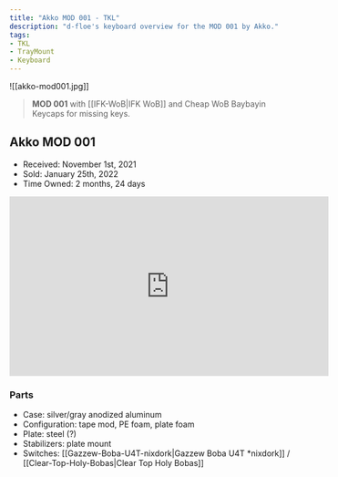 ```yaml
---
title: "Akko MOD 001 - TKL"
description: "d-floe's keyboard overview for the MOD 001 by Akko."
tags:
- TKL
- TrayMount
- Keyboard
---
```


![[akko-mod001.jpg]]

> **MOD 001** with [[IFK-WoB|IFK WoB]] and Cheap WoB Baybayin Keycaps for missing keys.

## Akko MOD 001

- Received: November 1st, 2021
- Sold: January 25th, 2022
- Time Owned: 2 months, 24 days

<iframe width="560" height="315" src="https://www.youtube-nocookie.com/embed/K3FbmBMHNFE" title="YouTube video player" frameborder="0" allow="accelerometer; autoplay; clipboard-write; encrypted-media; gyroscope; picture-in-picture; web-share" allowfullscreen></iframe>

### Parts

- Case: silver/gray anodized aluminum
- Configuration: tape mod, PE foam, plate foam
- Plate: steel (?)
- Stabilizers: plate mount
- Switches: [[Gazzew-Boba-U4T-nixdork|Gazzew Boba U4T *nixdork]] / [[Clear-Top-Holy-Bobas|Clear Top Holy Bobas]]
